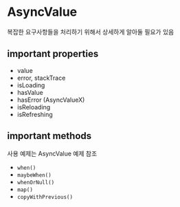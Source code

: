 # AsyncValue
복잡한 요구사항들을 처리하기 위해서 상세하게 알아둘 필요가 있음

## important properties
- value
- error, stackTrace
- isLoading
- hasValue
- hasError (AsyncValueX)
- isReloading
- isRefreshing

## important methods
사용 예제는 AsyncValue 예제 참조

- `when()`
- `maybeWhen()`
- `whenOrNull()`
- `map()`
- `copyWithPrevious()`